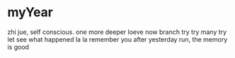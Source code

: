 # myYear
zhi jue, self conscious.
one more deeper loeve
now branch try try many try
let see what happened
la la remember you
after yesterday run, the memory is good
